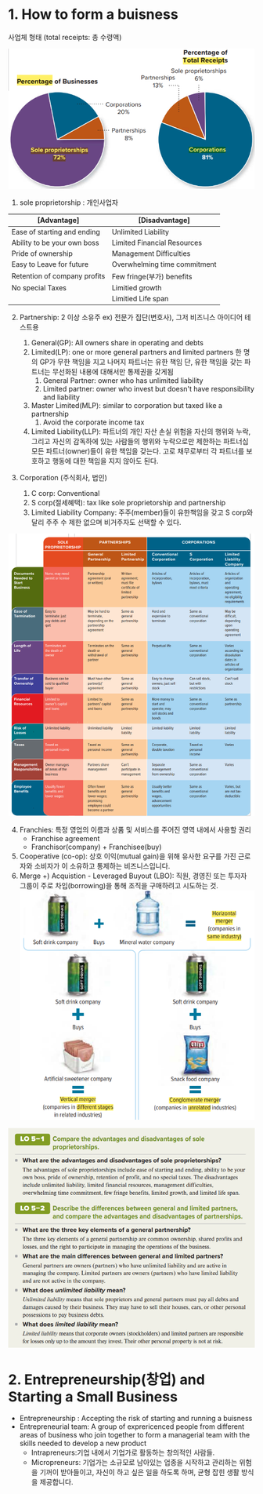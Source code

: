 # 1. How to form a buisness

사업체 형태 
(total receipts: 총 수령액)

![](resource/Pasted%20image%2020231023133658.png)
1. sole proprietorship : 개인사업자

| [Advantage]                  	| [Disadvantage]               	|
|------------------------------	|------------------------------	|
| Ease of starting and ending  	| Unlimited Liability          	|
| Ability to be your own boss  	| Limited Financial Resources  	|
| Pride of ownership           	| Management Difficulties      	|
| Easy to Leave for future     	| Overwhelming time commitment 	|
| Retention of company profits 	| Few fringe(부가) benefits    	|
| No special Taxes             	| Limitied growth              	|
|                              	| Limitied Life span           	|

2. Partnership: 2 이상 소유주
	ex) 전문가 집단(변호사), 그저 비즈니스 아이디어 테스트용
	1. General(GP): All owners share in operating and debts
	2. Limited(LP): one or more general partners and limited partners
			한 명의 GP가 무한 책임을 지고 나머지 파트너는 유한 책임
			단, 유한 책임을 갖는 파트너는 무선화된 내용에 대해서만 통제권을 갖게됨
		1. General Partner: owner who has unlimited liability 
		2. Limited partner:  owner who invest but doesn't have responsibility and liability
	4. Master Limited(MLP): similar to corporation but taxed like a partnership 
		1. Avoid the corporate income tax
	5. Limited Liability(LLP): 파트너의 개인 자산 손실 위험을 자신의 행위와 누락, 그리고 자신의 감독하에 있는 사람들의 행위와 누락으로만 제한하는 파트너십 
				모든 파트너(owner)들이 유한 책임을 갖는다.
				고로 채무로부터 각 파트너를 보호하고 행동에 대한 책임을 지지 않아도 된다.
			
2. Corporation (주식회사, 법인)
	1. C corp: Conventional
	2. S corp(절세혜택):  tax like sole proprietorship and partnership
	3. Limited Liability Company: 주주(member)들이 유한책임을 갖고 S corp와 달리 주주 수 제한 없으며 비거주자도 선택할 수 있다.


![](resource/Pasted%20image%2020231023150347.png)


4. Franchies: 특정 영업의 이름과 상품 및 서비스를 주어진 영역 내에서 사용할 권리
	- Franchise agreement
	- Franchisor(company) + Franchisee(buy)
5. Cooperative (co-op): 상호 이익(mutual gain)을 위해 유사한 요구를 가진 근로자와 소비자가 이 소유하고 통제하는 비즈니스입니다.
6.  Merge 
+) Acquistion
		-  Leveraged Buyout (LBO): 직원, 경영진 또는 투자자 그룹이 주로 차입(borrowing)을 통해 조직을 구매하려고 시도하는 것.
![](resource/Pasted%20image%2020231023150447.png)

![](resource/Pasted%20image%2020231023151142.png)

# 2. Entrepreneurship(창업) and Starting a Small Business

- Entrepreneurship : Accepting the risk of starting and running a buisness
- Entrepreneurial team: A group of exprericenced people from different areas of business who join together to form a managerial team with the skills needed to develop a new product
	- Intrapreneurs:기업 내에서 기업가로 활동하는 창의적인 사람들.
	- Micropreneurs: 기업가는 소규모로 남아있는 업종을 시작하고 관리하는 위험을 기꺼이 받아들이고, 자신이 하고 싶은 일을 하도록 하며, 균형 잡힌 생활 방식을 제공합니다.